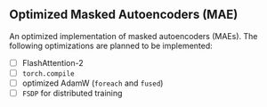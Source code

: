 ## Optimized Masked Autoencoders (MAE)

An optimized implementation of masked autoencoders (MAEs). The following optimizations are planned to be implemented:

- [ ] FlashAttention-2
- [ ] `torch.compile`
- [ ] optimized AdamW (`foreach` and `fused`)
- [ ] `FSDP` for distributed training